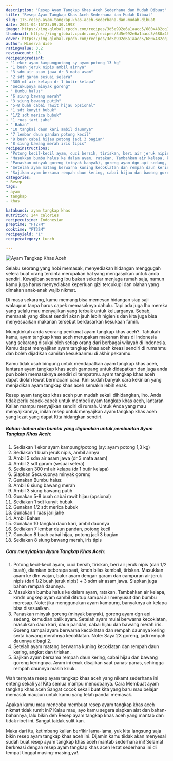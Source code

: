 ```yaml
---
description: "Resep Ayam Tangkap Khas Aceh Sederhana dan Mudah Dibuat"
title: "Resep Ayam Tangkap Khas Aceh Sederhana dan Mudah Dibuat"
slug: 175-resep-ayam-tangkap-khas-aceh-sederhana-dan-mudah-dibuat
date: 2021-04-16T23:09:30.199Z
image: https://img-global.cpcdn.com/recipes/3d5e992e6a1aacc5/680x482cq70/ayam-tangkap-khas-aceh-foto-resep-utama.jpg
thumbnail: https://img-global.cpcdn.com/recipes/3d5e992e6a1aacc5/680x482cq70/ayam-tangkap-khas-aceh-foto-resep-utama.jpg
cover: https://img-global.cpcdn.com/recipes/3d5e992e6a1aacc5/680x482cq70/ayam-tangkap-khas-aceh-foto-resep-utama.jpg
author: Minerva Wise
ratingvalue: 3.2
reviewcount: 13
recipeingredient:
- "1 ekor ayam kampungpotong sy ayam potong 13 kg"
- "1 buah jeruk nipis ambil airnya"
- "3 sdm air asam jawa dr 3 mata asam"
- "2 sdt garam sesuai selera"
- "300 ml air kelapa dr 1 butir kelapa"
- "Secukupnya minyak goreng"
- " Bumbu halus"
- "6 siung bawang merah"
- "3 siung bawang putih"
- "5-8 buah cabai rawit hijau opsional"
- "1 sdt kunyit bubuk"
- "1/2 sdt merica bubuk"
- "1 ruas jari jahe"
- " Bahan"
- "10 tangkai daun kari ambil daunnya"
- "7 lembar daun pandan potong kecil"
- "8 buah cabai hijau potong jadi 3 bagian"
- "8 siung bawang merah iris tipis"
recipeinstructions:
- "Potong kecil-kecil ayam, cuci bersih, tiriskan, beri air jeruk nipis (dari 1/2 buah), diamkan beberapa saat, kmdn bilas kembali, tiriskan. Masukkan ayam ke dlm wajan, balur ayam dengan garam dan campuran air jeruk nipis (dari 1/2 buah jeruk nipis) + 3 sdm air asam jawa. Siapkan juga bahan rempah daunnya."
- "Masukkan bumbu halus ke dalam ayam, ratakan. Tambahkan air kelapa, kmdn ungkep ayam sambil ditutup sampai air menyusut dan bumbu meresap. Note: jika menggunakan ayam kampung, banyaknya air kelapa bisa disesuaikan."
- "Panaskan minyak goreng (minyak banyak), goreng ayam dgn api sedang, kemudian balik ayam. Setelah ayam mulai berwarna kecoklatan, masukkan daun kari, daun pandan, cabai hijau dan bawang merah iris. Goreng sampai ayam berwarna kecoklatan dan rempah daunnya kering serta bawang merahnya kecoklatan. Note: Saya 2X goreng, jadi rempah daunnya dibagi 2."
- "Setelah ayam matang berwarna kuning kecoklatan dan rempah daun kering, angkat dan tiriskan."
- "Sajikan ayam bersama rempah daun kering, cabai hijau dan bawang goreng keringnya. Ayam ini enak disajikan saat panas-panas, sehingga rempah daunnya masih kriuk."
categories:
- Resep
tags:
- ayam
- tangkap
- khas

katakunci: ayam tangkap khas 
nutrition: 244 calories
recipecuisine: Indonesian
preptime: "PT27M"
cooktime: "PT32M"
recipeyield: "1"
recipecategory: Lunch

---
```



![Ayam Tangkap Khas Aceh](https://img-global.cpcdn.com/recipes/3d5e992e6a1aacc5/680x482cq70/ayam-tangkap-khas-aceh-foto-resep-utama.jpg)

Selaku seorang yang hobi memasak, menyediakan hidangan menggugah selera buat orang tercinta merupakan hal yang mengasyikan untuk anda sendiri. Kewajiban seorang ibu bukan sekedar menjaga rumah saja, namun kamu juga harus menyediakan keperluan gizi tercukupi dan olahan yang dimakan anak-anak wajib nikmat.

Di masa  sekarang, kamu memang bisa memesan hidangan siap saji walaupun tanpa harus capek memasaknya dahulu. Tapi ada juga lho mereka yang selalu mau menyajikan yang terbaik untuk keluarganya. Sebab, memasak yang dibuat sendiri akan jauh lebih higienis dan kita juga bisa menyesuaikan makanan tersebut berdasarkan kesukaan famili. 



Mungkinkah anda seorang penikmat ayam tangkap khas aceh?. Tahukah kamu, ayam tangkap khas aceh merupakan makanan khas di Indonesia yang sekarang disukai oleh setiap orang dari berbagai wilayah di Indonesia. Kamu dapat menyajikan ayam tangkap khas aceh kreasi sendiri di rumahmu dan boleh dijadikan camilan kesukaanmu di akhir pekanmu.

Kamu tidak usah bingung untuk mendapatkan ayam tangkap khas aceh, lantaran ayam tangkap khas aceh gampang untuk didapatkan dan juga anda pun boleh memasaknya sendiri di tempatmu. ayam tangkap khas aceh dapat diolah lewat bermacam cara. Kini sudah banyak cara kekinian yang menjadikan ayam tangkap khas aceh semakin lebih enak.

Resep ayam tangkap khas aceh pun mudah sekali dihidangkan, lho. Anda tidak perlu capek-capek untuk membeli ayam tangkap khas aceh, lantaran Kalian mampu menyajikan sendiri di rumah. Untuk Anda yang mau menyajikannya, inilah resep untuk menyajikan ayam tangkap khas aceh yang lezat yang dapat Kita hidangkan sendiri.

<!--inarticleads1-->

##### Bahan-bahan dan bumbu yang digunakan untuk pembuatan Ayam Tangkap Khas Aceh:

1. Sediakan 1 ekor ayam kampung/potong (sy: ayam potong 1,3 kg)
1. Sediakan 1 buah jeruk nipis, ambil airnya
1. Ambil 3 sdm air asam jawa (dr 3 mata asam)
1. Ambil 2 sdt garam (sesuai selera)
1. Sediakan 300 ml air kelapa (dr 1 butir kelapa)
1. Siapkan Secukupnya minyak goreng
1. Gunakan  Bumbu halus:
1. Ambil 6 siung bawang merah
1. Ambil 3 siung bawang putih
1. Gunakan 5-8 buah cabai rawit hijau (opsional)
1. Sediakan 1 sdt kunyit bubuk
1. Gunakan 1/2 sdt merica bubuk
1. Gunakan 1 ruas jari jahe
1. Ambil  Bahan
1. Gunakan 10 tangkai daun kari, ambil daunnya
1. Sediakan 7 lembar daun pandan, potong kecil
1. Gunakan 8 buah cabai hijau, potong jadi 3 bagian
1. Sediakan 8 siung bawang merah, iris tipis




<!--inarticleads2-->

##### Cara menyiapkan Ayam Tangkap Khas Aceh:

1. Potong kecil-kecil ayam, cuci bersih, tiriskan, beri air jeruk nipis (dari 1/2 buah), diamkan beberapa saat, kmdn bilas kembali, tiriskan. Masukkan ayam ke dlm wajan, balur ayam dengan garam dan campuran air jeruk nipis (dari 1/2 buah jeruk nipis) + 3 sdm air asam jawa. Siapkan juga bahan rempah daunnya.
1. Masukkan bumbu halus ke dalam ayam, ratakan. Tambahkan air kelapa, kmdn ungkep ayam sambil ditutup sampai air menyusut dan bumbu meresap. Note: jika menggunakan ayam kampung, banyaknya air kelapa bisa disesuaikan.
1. Panaskan minyak goreng (minyak banyak), goreng ayam dgn api sedang, kemudian balik ayam. Setelah ayam mulai berwarna kecoklatan, masukkan daun kari, daun pandan, cabai hijau dan bawang merah iris. Goreng sampai ayam berwarna kecoklatan dan rempah daunnya kering serta bawang merahnya kecoklatan. Note: Saya 2X goreng, jadi rempah daunnya dibagi 2.
1. Setelah ayam matang berwarna kuning kecoklatan dan rempah daun kering, angkat dan tiriskan.
1. Sajikan ayam bersama rempah daun kering, cabai hijau dan bawang goreng keringnya. Ayam ini enak disajikan saat panas-panas, sehingga rempah daunnya masih kriuk.




Wah ternyata resep ayam tangkap khas aceh yang nikamt sederhana ini enteng sekali ya! Kita semua mampu mencobanya. Cara Membuat ayam tangkap khas aceh Sangat cocok sekali buat kita yang baru mau belajar memasak maupun untuk kamu yang telah pandai memasak.

Apakah kamu mau mencoba membuat resep ayam tangkap khas aceh nikmat tidak rumit ini? Kalau mau, ayo kamu segera siapkan alat dan bahan-bahannya, lalu bikin deh Resep ayam tangkap khas aceh yang mantab dan tidak ribet ini. Sangat taidak sulit kan. 

Maka dari itu, ketimbang kalian berfikir lama-lama, yuk kita langsung saja bikin resep ayam tangkap khas aceh ini. Dijamin kamu tiidak akan menyesal sudah buat resep ayam tangkap khas aceh mantab sederhana ini! Selamat berkreasi dengan resep ayam tangkap khas aceh lezat sederhana ini di tempat tinggal masing-masing,ya!.

